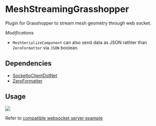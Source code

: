 # MeshStreamingGrasshopper
Plugin for Grasshopper to stream mesh geometry through web socket.


*Modifications*
- `MeshSerializeComponent` can also send data as JSON rathter than `ZeroFormatter` via `JSON` boolean.

## Dependencies
- [SocketIoClientDotNet](https://github.com/Quobject/SocketIoClientDotNet)
- [ZeroFormatter](https://github.com/neuecc/ZeroFormatter)


## Usage

![](http://c.mnmly.com/jl8k/Image%202017-03-28%20at%201.07.11%20AM.png)

Refer to [compatible websocket server example](https://github.com/mnmly/MeshStreamingServer/tree/feature/json)

